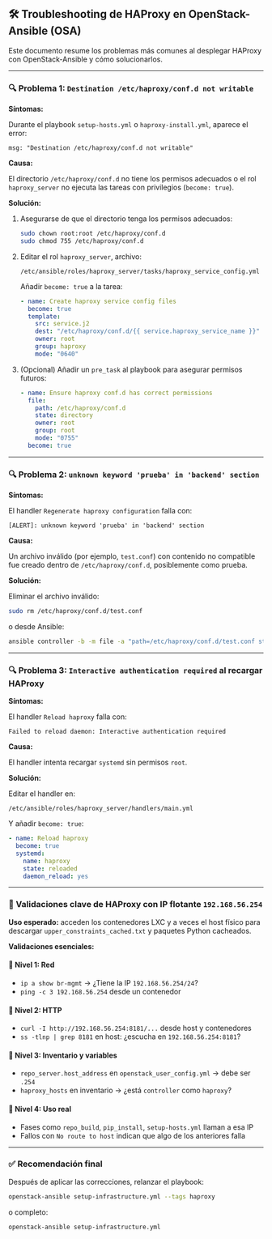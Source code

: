 ## 🛠️ Troubleshooting de HAProxy en OpenStack-Ansible (OSA)

Este documento resume los problemas más comunes al desplegar HAProxy con OpenStack-Ansible y cómo solucionarlos.

---

### 🔍 Problema 1: `Destination /etc/haproxy/conf.d not writable`

**Síntomas:**

Durante el playbook `setup-hosts.yml` o `haproxy-install.yml`, aparece el error:

```
msg: "Destination /etc/haproxy/conf.d not writable"
```

**Causa:**

El directorio `/etc/haproxy/conf.d` no tiene los permisos adecuados o el rol `haproxy_server` no ejecuta las tareas con privilegios (`become: true`).

**Solución:**

1. Asegurarse de que el directorio tenga los permisos adecuados:

   ```bash
   sudo chown root:root /etc/haproxy/conf.d
   sudo chmod 755 /etc/haproxy/conf.d
   ```

2. Editar el rol `haproxy_server`, archivo:

   ```
   /etc/ansible/roles/haproxy_server/tasks/haproxy_service_config.yml
   ```

   Añadir `become: true` a la tarea:

   ```yaml
   - name: Create haproxy service config files
     become: true
     template:
       src: service.j2
       dest: "/etc/haproxy/conf.d/{{ service.haproxy_service_name }}"
       owner: root
       group: haproxy
       mode: "0640"
   ```

3. (Opcional) Añadir un `pre_task` al playbook para asegurar permisos futuros:

   ```yaml
   - name: Ensure haproxy conf.d has correct permissions
     file:
       path: /etc/haproxy/conf.d
       state: directory
       owner: root
       group: root
       mode: "0755"
     become: true
   ```

---

### 🔍 Problema 2: `unknown keyword 'prueba' in 'backend' section`

**Síntomas:**

El handler `Regenerate haproxy configuration` falla con:

```
[ALERT]: unknown keyword 'prueba' in 'backend' section
```

**Causa:**

Un archivo inválido (por ejemplo, `test.conf`) con contenido no compatible fue creado dentro de `/etc/haproxy/conf.d`, posiblemente como prueba.

**Solución:**

Eliminar el archivo inválido:

```bash
sudo rm /etc/haproxy/conf.d/test.conf
```

o desde Ansible:

```bash
ansible controller -b -m file -a "path=/etc/haproxy/conf.d/test.conf state=absent"
```

---

### 🔍 Problema 3: `Interactive authentication required` al recargar HAProxy

**Síntomas:**

El handler `Reload haproxy` falla con:

```
Failed to reload daemon: Interactive authentication required
```

**Causa:**

El handler intenta recargar `systemd` sin permisos `root`.

**Solución:**

Editar el handler en:

```
/etc/ansible/roles/haproxy_server/handlers/main.yml
```

Y añadir `become: true`:

```yaml
- name: Reload haproxy
  become: true
  systemd:
    name: haproxy
    state: reloaded
    daemon_reload: yes
```

---

### 📅 Validaciones clave de HAProxy con IP flotante `192.168.56.254`

**Uso esperado:** acceden los contenedores LXC y a veces el host físico para descargar `upper_constraints_cached.txt` y paquetes Python cacheados.

**Validaciones esenciales:**

#### 🔹 Nivel 1: Red
- `ip a show br-mgmt` → ¿Tiene la IP `192.168.56.254/24`?
- `ping -c 3 192.168.56.254` desde un contenedor

#### 🔹 Nivel 2: HTTP
- `curl -I http://192.168.56.254:8181/...` desde host y contenedores
- `ss -tlnp | grep 8181` en host: ¿escucha en `192.168.56.254:8181`?

#### 🔹 Nivel 3: Inventario y variables
- `repo_server.host_address` en `openstack_user_config.yml` → debe ser `.254`
- `haproxy_hosts` en inventario → ¿está `controller` como `haproxy`?

#### 🔹 Nivel 4: Uso real
- Fases como `repo_build`, `pip_install`, `setup-hosts.yml` llaman a esa IP
- Fallos con `No route to host` indican que algo de los anteriores falla

---

### ✅ Recomendación final

Después de aplicar las correcciones, relanzar el playbook:

```bash
openstack-ansible setup-infrastructure.yml --tags haproxy
```

o completo:

```bash
openstack-ansible setup-infrastructure.yml
```


